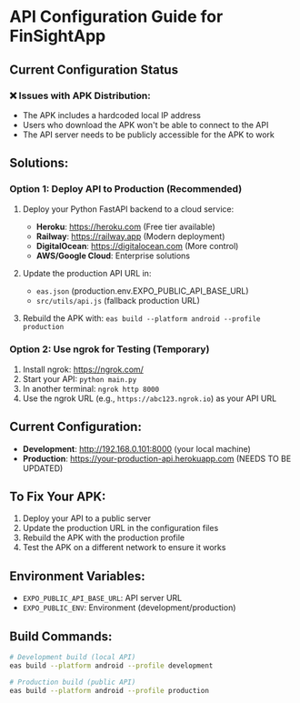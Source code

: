 # API Configuration Guide for FinSightApp

## Current Configuration Status

### ❌ Issues with APK Distribution:
- The APK includes a hardcoded local IP address
- Users who download the APK won't be able to connect to the API
- The API server needs to be publicly accessible for the APK to work

## Solutions:

### Option 1: Deploy API to Production (Recommended)
1. Deploy your Python FastAPI backend to a cloud service:
   - **Heroku**: https://heroku.com (Free tier available)
   - **Railway**: https://railway.app (Modern deployment)
   - **DigitalOcean**: https://digitalocean.com (More control)
   - **AWS/Google Cloud**: Enterprise solutions

2. Update the production API URL in:
   - `eas.json` (production.env.EXPO_PUBLIC_API_BASE_URL)
   - `src/utils/api.js` (fallback production URL)

3. Rebuild the APK with: `eas build --platform android --profile production`

### Option 2: Use ngrok for Testing (Temporary)
1. Install ngrok: https://ngrok.com/
2. Start your API: `python main.py`
3. In another terminal: `ngrok http 8000`
4. Use the ngrok URL (e.g., `https://abc123.ngrok.io`) as your API URL

## Current Configuration:
- **Development**: http://192.168.0.101:8000 (your local machine)
- **Production**: https://your-production-api.herokuapp.com (NEEDS TO BE UPDATED)

## To Fix Your APK:
1. Deploy your API to a public server
2. Update the production URL in the configuration files
3. Rebuild the APK with the production profile
4. Test the APK on a different network to ensure it works

## Environment Variables:
- `EXPO_PUBLIC_API_BASE_URL`: API server URL
- `EXPO_PUBLIC_ENV`: Environment (development/production)

## Build Commands:
```bash
# Development build (local API)
eas build --platform android --profile development

# Production build (public API)
eas build --platform android --profile production
```
